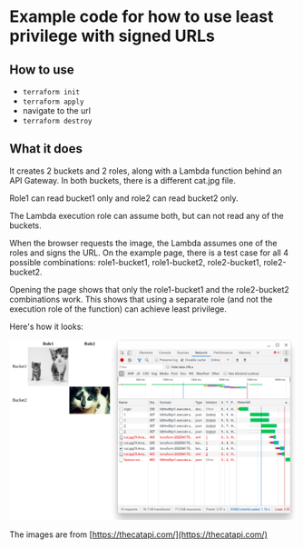 # Example code for how to use least privilege with signed URLs

## How to use

* ```terraform init```
* ```terraform apply```
* navigate to the url
* ```terraform destroy```

## What it does

It creates 2 buckets and 2 roles, along with a Lambda function behind an API Gateway. In both buckets, there is a different cat.jpg file.

Role1 can read bucket1 only and role2 can read bucket2 only.

The Lambda execution role can assume both, but can not read any of the buckets.

When the browser requests the image, the Lambda assumes one of the roles and signs the URL. On the example page, there is a test case for all 4 possible combinations: role1-bucket1, role1-bucket2, role2-bucket1, role2-bucket2.

Opening the page shows that only the role1-bucket1 and the role2-bucket2 combinations work. This shows that using a separate role (and not the execution role of the function) can achieve least privilege.

Here's how it looks:

![](output.png)

The images are from  [https://thecatapi.com/](https://thecatapi.com/)
